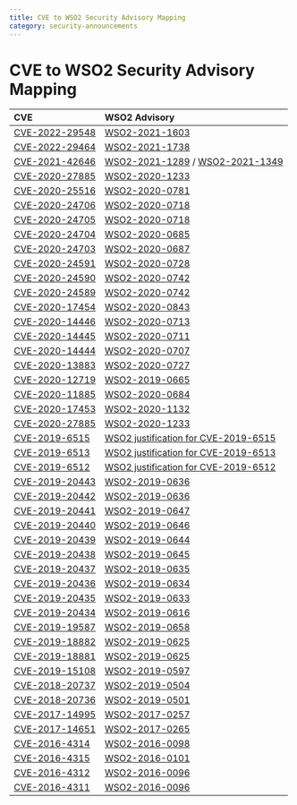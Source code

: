 ```yaml
---
title: CVE to WSO2 Security Advisory Mapping
category: security-announcements
---
```


# CVE to WSO2 Security Advisory Mapping

| CVE   | WSO2 Advisory |
| :---- | :------------ |
| [CVE-2022-29548](https://www.cvedetails.com/cve/CVE-2022-29548/)  |	[WSO2-2021-1603](security-advisories/2022/WSO2-2021-1603.md) |
| [CVE-2022-29464](https://www.cvedetails.com/cve/CVE-2022-29464/)  |	[WSO2-2021-1738](security-advisories/2022/WSO2-2021-1738.md) |
| [CVE-2021-42646](https://www.cvedetails.com/cve/CVE-2021-42646/)  |	[WSO2-2021-1289](security-advisories/2021/WSO2-2021-1289.md) / [WSO2-2021-1349](security-advisories/2021/WSO2-2021-1289.md) |
| [CVE-2020-27885](https://www.cvedetails.com/cve/CVE-2020-27885/)  |	[WSO2-2020-1233](security-advisories/2021/WSO2-2020-1233.md) |
| [CVE-2020-25516](https://www.cvedetails.com/cve/CVE-2020-25516/)  |	[WSO2-2020-0781](security-advisories/2020/WSO2-2020-0781.md) |
| [CVE-2020-24706](https://www.cvedetails.com/cve/CVE-2020-24706/)  |	[WSO2-2020-0718](security-advisories/2020/WSO2-2020-0718.md) |
| [CVE-2020-24705](https://www.cvedetails.com/cve/CVE-2020-24705/)  |	[WSO2-2020-0718](security-advisories/2020/WSO2-2020-0718.md) |
| [CVE-2020-24704](https://www.cvedetails.com/cve/CVE-2020-24704/)  |	[WSO2-2020-0685](security-advisories/2020/WSO2-2020-0685.md) |
| [CVE-2020-24703](https://www.cvedetails.com/cve/CVE-2020-24703/)  |	[WSO2-2020-0687](security-advisories/2020/WSO2-2020-0687.md) |
| [CVE-2020-24591](https://www.cvedetails.com/cve/CVE-2020-24591/)  |	[WSO2-2020-0728](security-advisories/2020/WSO2-2020-0728.md) |
| [CVE-2020-24590](https://www.cvedetails.com/cve/CVE-2020-24590/)  |	[WSO2-2020-0742](security-advisories/2020/WSO2-2020-0742.md) |
| [CVE-2020-24589](https://www.cvedetails.com/cve/CVE-2020-24589/)  |	[WSO2-2020-0742](security-advisories/2020/WSO2-2020-0742.md) |
| [CVE-2020-17454](https://www.cvedetails.com/cve/CVE-2020-17454/)  |	[WSO2-2020-0843](security-advisories/2020/WSO2-2020-0843.md) |
| [CVE-2020-14446](https://www.cvedetails.com/cve/CVE-2020-14446/)  |	[WSO2-2020-0713](security-advisories/2020/WSO2-2020-0713.md) |
| [CVE-2020-14445](https://www.cvedetails.com/cve/CVE-2020-14445/)  |	[WSO2-2020-0711](security-advisories/2020/WSO2-2020-0711.md) |
| [CVE-2020-14444](https://www.cvedetails.com/cve/CVE-2020-14444/)  |	[WSO2-2020-0707](security-advisories/2020/WSO2-2020-0707.md) |
| [CVE-2020-13883](https://www.cvedetails.com/cve/CVE-2020-13883/)  |	[WSO2-2020-0727](security-advisories/2020/WSO2-2020-0727.md) |
| [CVE-2020-12719](https://www.cvedetails.com/cve/CVE-2020-12719/)  |	[WSO2-2019-0665](security-advisories/2020/WSO2-2019-0665.md) |
| [CVE-2020-11885](https://www.cvedetails.com/cve/CVE-2020-11885/)  |	[WSO2-2020-0684](security-advisories/2020/WSO2-2020-0684.md) |
| [CVE-2020-17453](https://www.cvedetails.com/cve/CVE-2020-17453/)  |	[WSO2-2020-1132](security-advisories/2021/WSO2-2020-1132.md) |
| [CVE-2020-27885](https://www.cvedetails.com/cve/CVE-2020-27885/)  |	[WSO2-2020-1233](security-advisories/2021/WSO2-2020-1233.md) |
| [CVE-2019-6515](https://www.cvedetails.com/cve/CVE-2019-6515/)    |	[WSO2 justification for CVE-2019-6515](cve-justifications/2019/CVE-2019-6515.md) |
| [CVE-2019-6513](https://www.cvedetails.com/cve/CVE-2019-6513/)    |	[WSO2 justification for CVE-2019-6513](cve-justifications/2020/CVE-2019-6513.md) |
| [CVE-2019-6512](https://www.cvedetails.com/cve/CVE-2019-6512/)    |	[WSO2 justification for CVE-2019-6512](cve-justifications/2019/CVE-2019-6512.md) |
| [CVE-2019-20443](https://www.cvedetails.com/cve/CVE-2019-20443/)  |	[WSO2-2019-0636](security-advisories/2019/WSO2-2019-0636.md) |
| [CVE-2019-20442](https://www.cvedetails.com/cve/CVE-2019-20442/)  |	[WSO2-2019-0636](security-advisories/2019/WSO2-2019-0636.md) |
| [CVE-2019-20441](https://www.cvedetails.com/cve/CVE-2019-20441/)  |	[WSO2-2019-0647](security-advisories/2019/WSO2-2019-0647.md) |
| [CVE-2019-20440](https://www.cvedetails.com/cve/CVE-2019-20440/)  |	[WSO2-2019-0646](security-advisories/2019/WSO2-2019-0646.md) |
| [CVE-2019-20439](https://www.cvedetails.com/cve/CVE-2019-20439/)  |	[WSO2-2019-0644](security-advisories/2019/WSO2-2019-0644.md) |
| [CVE-2019-20438](https://www.cvedetails.com/cve/CVE-2019-20438/)  |	[WSO2-2019-0645](security-advisories/2019/WSO2-2019-0645.md) |
| [CVE-2019-20437](https://www.cvedetails.com/cve/CVE-2019-20437/)  |	[WSO2-2019-0635](security-advisories/2019/WSO2-2019-0635.md) |
| [CVE-2019-20436](https://www.cvedetails.com/cve/CVE-2019-20436/)  |	[WSO2-2019-0634](security-advisories/2019/WSO2-2019-0634.md) |
| [CVE-2019-20435](https://www.cvedetails.com/cve/CVE-2019-20435/)  |	[WSO2-2019-0633](security-advisories/2019/WSO2-2019-0633.md) |
| [CVE-2019-20434](https://www.cvedetails.com/cve/CVE-2019-20434/)  |	[WSO2-2019-0616](security-advisories/2019/WSO2-2019-0616.md) |
| [CVE-2019-19587](https://www.cvedetails.com/cve/CVE-2019-19587/)  |	[WSO2-2019-0658](security-advisories/2019/WSO2-2019-0658.md) |
| [CVE-2019-18882](https://www.cvedetails.com/cve/CVE-2019-18882/)  |	[WSO2-2019-0625](security-advisories/2019/WSO2-2019-0625.md) |
| [CVE-2019-18881](https://www.cvedetails.com/cve/CVE-2019-18881/)  |	[WSO2-2019-0625](security-advisories/2019/WSO2-2019-0625.md) |
| [CVE-2019-15108](https://www.cvedetails.com/cve/CVE-2019-15108/)  |	[WSO2-2019-0597](security-advisories/2019/WSO2-2019-0597.md) |
| [CVE-2018-20737](https://www.cvedetails.com/cve/CVE-2018-20737/)  |	[WSO2-2019-0504](security-advisories/2019/WSO2-2019-0504.md) |
| [CVE-2018-20736](https://www.cvedetails.com/cve/CVE-2018-20736/)  |	[WSO2-2019-0501](security-advisories/2019/WSO2-2019-0501.md) |
| [CVE-2017-14995](https://www.cvedetails.com/cve/CVE-2017-14995/)  |	[WSO2-2017-0257](security-advisories/2017/WSO2-2017-0257.md) |
| [CVE-2017-14651](https://www.cvedetails.com/cve/CVE-2017-14651/)  |	[WSO2-2017-0265](security-advisories/2017/WSO2-2017-0265.md) |
| [CVE-2016-4314](https://www.cvedetails.com/cve/CVE-2016-4314/)    |	[WSO2-2016-0098](security-advisories/2016/WSO2-2016-0098.md) |
| [CVE-2016-4315](https://www.cvedetails.com/cve/CVE-2016-4315/)    |	[WSO2-2016-0101](security-advisories/2016/WSO2-2016-0101.md) |
| [CVE-2016-4312](https://www.cvedetails.com/cve/CVE-2016-4312/)    |	[WSO2-2016-0096](security-advisories/2016/WSO2-2016-0096.md) |
| [CVE-2016-4311](https://www.cvedetails.com/cve/CVE-2016-4311/)    |	[WSO2-2016-0096](security-advisories/2016/WSO2-2016-0096.md) |
